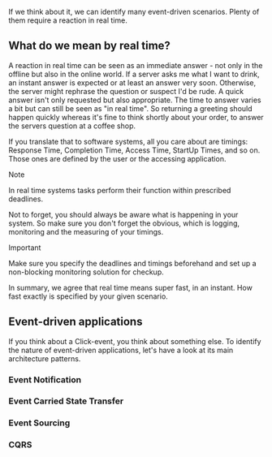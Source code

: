 If we think about it, we can identify many event-driven scenarios. Plenty of them require a reaction in real time.

## What do we mean by real time?

A reaction in real time can be seen as an immediate answer - not only in the offline but also in the online world. If a server asks me what I want to drink, an instant answer is expected or at least an answer very soon. Otherwise, the server might rephrase the question or suspect I'd be rude. A quick answer isn't only requested but also appropriate. The time to answer varies a bit but can still be seen as "in real time". So returning a greeting should happen quickly whereas it's fine to think shortly about your order, to answer the servers question at a coffee shop.

If you translate that to software systems, all you care about are timings: Response Time, Completion Time, Access Time, StartUp Times, and so on. Those ones are defined by the user or the accessing application.

> [!NOTE]
> In real time systems tasks perform their function within prescribed deadlines.

Not to forget, you should always be aware what is happening in your system. So make sure you don't forget the obvious, which is logging, monitoring and the measuring of your timings.

> [!IMPORTANT]
> Make sure you specify the deadlines and timings beforehand and set up a non-blocking monitoring solution for checkup.

In summary, we agree that real time means super fast, in an instant. How fast exactly is specified by your given scenario.

## Event-driven applications

If you think about a Click-event, you think about something else. To identify the nature of event-driven applications, let's have a look at its main architecture patterns.

### Event Notification

### Event Carried State Transfer

### Event Sourcing

### CQRS
